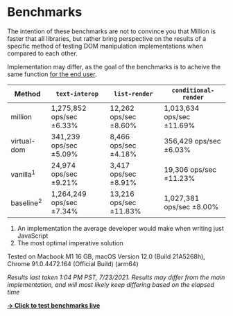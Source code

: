 # Benchmarks

The intention of these benchmarks are not to convince you that Million is faster that all libraries, but rather bring perspective on the results of a specific method of testing DOM manipulation implementations when compared to each other.

Implementation may differ, as the goal of the benchmarks is to acheive the same function <u>for the end user</u>.

| Method               | `text-interop`           | `list-render`          | `conditional-render`      |
| -------------------- | ------------------------ | ---------------------- | ------------------------- |
| million              | 1,275,852 ops/sec ±6.33% | 12,262 ops/sec ±8.60%  | 1,013,634 ops/sec ±11.69% |
| virtual-dom          | 341,239 ops/sec ±5.09%   | 8,466 ops/sec ±4.18%   | 356,429 ops/sec ±6.03%    |
| vanilla<sup>1</sup>  | 24,974 ops/sec ±9.21%    | 3,417 ops/sec ±8.91%   | 19,306 ops/sec ±11.23%    |
| baseline<sup>2</sup> | 1,264,249 ops/sec ±7.34% | 13,216 ops/sec ±11.83% | 1,027,381 ops/sec ±8.00%  |

1. An implementation the average developer would make when writing just JavaScript
2. The most optimal imperative solution

Tested on Macbook M1 16 GB, macOS Version 12.0 (Build 21A5268h), Chrome 91.0.4472.164 (Official Build) (arm64)

_Results last taken 1:04 PM PST, 7/23/2021. Results may differ from the main implementation, and will most likely keep differing based on the elapsed time_

[**→ Click to test benchmarks live**](https://million-benchmarks.netlify.app/)
